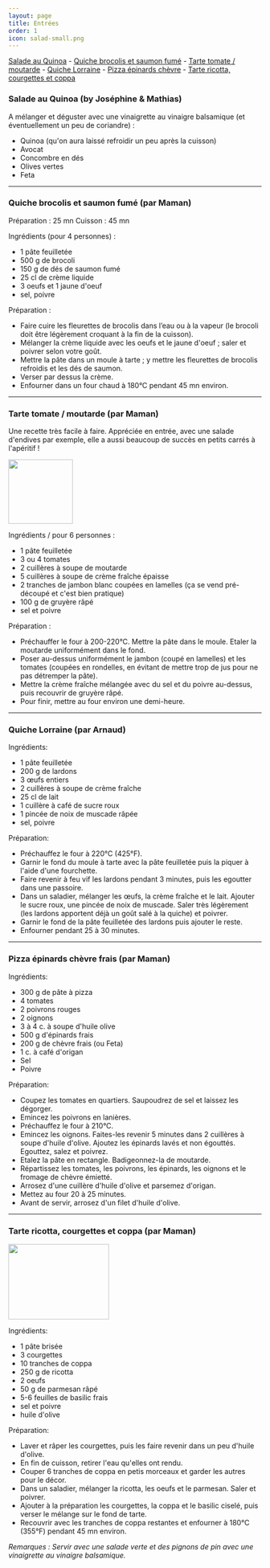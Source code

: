 ```yaml
---
layout: page
title: Entrées
order: 1
icon: salad-small.png
---
```


[Salade au Quinoa](/entrees#quinoa) - [Quiche brocolis et saumon fumé](/entrees#quiche-saumon-brocolis) - [Tarte tomate / moutarde](/entrees#tarte-tomate-moutarde) - [Quiche Lorraine](/entrees#lorraine) - [Pizza épinards chèvre](/entrees#epinard-chevre) - [Tarte ricotta, courgettes et coppa](/entrees#tarte-ricotta)


### <a name="quinoa"></a> Salade au Quinoa (by Joséphine & Mathias)

A mélanger et déguster avec une vinaigrette au vinaigre balsamique (et
éventuellement un peu de coriandre) :

- Quinoa (qu'on aura laissé refroidir un peu après la cuisson)
- Avocat
- Concombre en dés
- Olives vertes
- Feta

_______________________

### <a name="quiche-saumon-brocolis"></a> Quiche brocolis et saumon fumé (par Maman)

Préparation : 25 mn
Cuisson : 45 mn

Ingrédients (pour 4 personnes) :

- 1 pâte feuilletée
- 500 g de brocoli
- 150 g de dés de saumon fumé
- 25 cl de crème liquide
- 3 oeufs et 1 jaune d'oeuf
- sel, poivre

Préparation :

- Faire cuire les fleurettes de brocolis dans l’eau  ou à la vapeur (le brocoli doit être légèrement croquant à la fin de la cuisson).
- Mélanger la crème liquide avec les oeufs et le jaune d'oeuf ; saler et poivrer selon votre goût.
- Mettre la pâte dans un moule à tarte ; y mettre les fleurettes de brocolis refroidis et les dés de saumon.
- Verser par dessus la crème.
- Enfourner dans un four chaud à 180°C pendant 45 mn environ.

_______________________

### <a name="tarte-tomate-moutarde"></a> Tarte tomate / moutarde (par Maman)

Une recette très facile à faire. Appréciée en entrée, avec une salade d'endives par exemple, elle a aussi beaucoup de succès en petits carrés à l'apéritif !

<img src="/public/tarte-tomate-moutarde.jpg" height="128" width="128">

Ingrédients / pour 6 personnes :

- 1 pâte feuilletée
- 3 ou 4 tomates
- 2 cuillères à soupe de moutarde
- 5 cuillères à soupe de crème fraîche épaisse
- 2 tranches de jambon blanc coupées en lamelles (ça se vend pré-découpé et c'est bien pratique)
- 100 g de gruyère râpé
- sel et poivre

Préparation :

- Préchauffer le four à 200-220°C. Mettre la pâte dans le moule. Etaler la moutarde uniformément dans le fond.
- Poser au-dessus uniformément le jambon (coupé en lamelles) et les tomates (coupées en rondelles, en évitant de mettre trop de jus pour ne pas détremper la pâte).
- Mettre la crème fraîche mélangée avec du sel et du poivre au-dessus, puis recouvrir de gruyère râpé.
- Pour finir, mettre au four environ une demi-heure.

_______________________

### <a name="lorraine"></a> Quiche Lorraine (par Arnaud)

Ingrédients:

- 1 pâte feuilletée 
- 200 g de lardons
- 3 œufs entiers
- 2 cuillères à soupe de crème fraîche
- 25 cl de lait
- 1 cuillère à café de sucre roux
- 1 pincée de noix de muscade râpée
- sel, poivre

Préparation:

- Préchauffez le four à 220°C (425°F).
- Garnir le fond du moule à tarte avec la pâte feuilletée puis la piquer à l'aide d'une fourchette.
- Faire revenir à feu vif les lardons pendant 3 minutes, puis les egoutter dans une passoire.
- Dans un saladier, mélanger les œufs, la crème fraîche et le lait. Ajouter le sucre roux, une pincée de noix de muscade. Saler très légèrement (les lardons apportent déjà un goût salé à la quiche) et poivrer.
- Garnir le fond de la pâte feuilletée des lardons puis ajouter le reste. 
- Enfourner pendant 25 à 30 minutes.

______________________________________

### <a name="epinard-chevre"></a> Pizza épinards chèvre frais (par Maman) 

Ingrédients:

-	300 g de pâte à pizza
-	4 tomates
-	2 poivrons rouges
-	2 oignons
-	3 à 4 c. à soupe d'huile olive
-	500 g d'épinards frais
-	200 g de chèvre frais (ou Feta)
-	1 c. à café d'origan
-	Sel
-	Poivre

Préparation:

- Coupez les tomates en quartiers. Saupoudrez de sel et laissez les dégorger.
- Emincez les poivrons en lanières.
- Préchauffez le four à 210°C.
- Emincez les oignons. Faites-les revenir 5 minutes dans 2 cuillères à soupe d'huile d'olive. Ajoutez les épinards lavés et non égouttés. Egouttez, salez et poivrez.
- Etalez la pâte en rectangle. Badigeonnez-la de moutarde.
- Répartissez les tomates, les poivrons, les épinards, les oignons et le fromage de chèvre émietté.
- Arrosez d'une cuillère d'huile d'olive et parsemez d'origan.
- Mettez au four 20 à 25 minutes.
- Avant de servir, arrosez d'un filet d'huile d'olive.

____________________________________

### <a name="tarte-ricotta"></a> Tarte ricotta, courgettes et coppa (par Maman) 

<img src="http://images.marmitoncdn.org/recipephotos/multiphoto/93/939a0348-51f3-4f9a-9139-de43c834176e_normal.jpg" height="150" width="200">

Ingrédients:

- 1 pâte brisée
- 3 courgettes
- 10 tranches de coppa
- 250 g de ricotta
- 2 oeufs
- 50 g de parmesan râpé
- 5-6 feuilles de basilic frais
- sel et poivre
- huile d'olive

Préparation:

- Laver et râper les courgettes, puis les faire revenir dans un peu d'huile d'olive.
- En fin de cuisson, retirer l'eau qu'elles ont rendu.
- Couper 6 tranches de coppa en petis morceaux et garder les autres pour le décor.
- Dans un saladier, mélanger la ricotta, les oeufs et le parmesan. Saler et poivrer.
- Ajouter à la préparation les courgettes, la coppa et le basilic ciselé, puis verser le mélange sur le fond de tarte.
- Recouvrir avec les tranches de coppa restantes et enfourner à 180°C (355°F) pendant 45 mn environ.

*Remarques :
Servir avec une salade verte et des pignons de pin avec une vinaigrette au vinaigre balsamique.*
